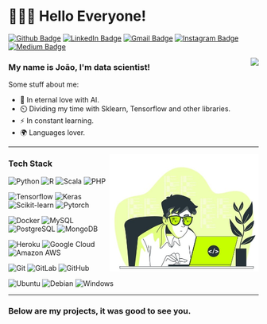 # 👨🏽‍💻 Hello Everyone! 

[![Github Badge](https://img.shields.io/badge/-lejoaoconte-inactive?style=flat-square&logo=Github&logoColor=white&link=https://github.com/lejoaoconte/)](https://github.com/lejoaoconte/)
[![LinkedIn Badge](https://img.shields.io/badge/-lejoaoconte-blue?style=flat-square&logo=Linkedin&logoColor=white&link=https://www.linkedin.com/in/lejoaoconte/)](https://www.linkedin.com/in/lejoaoconte/)
[![Gmail Badge](https://img.shields.io/badge/-lejoaoconte@gmail.com-c14438?style=flat-square&logo=Gmail&logoColor=white&link=mailto:lejoaoconte@gmail.com)](mailto:lejoaoconte@gmail.com)
[![Instagram Badge](https://img.shields.io/badge/-@lejoaoconte-blueviolet?style=flat-square&logo=Instagram&logoColor=white&link=https://instagram.com/lejoaoconte)](https://instagram.com/lejoaoconte)
[![Medium Badge](https://img.shields.io/badge/-@lejoaoconte-black?style=flat-square&labelColor=000000&logo=Medium&link=https://medium.com/@lejoaoconte/)](https://medium.com/@lejoaoconte/)

  <!-- 
<p align=center>
<img src="https://raw.githubusercontent.com/lejoaoconte/lejoaoconte/master/imgs/hello.gif" width="250px" />
</p>-->


<img align='right' src="https://github-readme-stats.vercel.app/api?username=lejoaoconte&show_icons=true">

### My name is João, I'm data scientist!
Some stuff about me:

* 💜 In eternal love with AI.
* ⏲️ Dividing my time with Sklearn, Tensorflow and other libraries.
* ⚡ In constant learning.
* 🌍 Languages lover.

---

<img align='right' width="300px" src="https://github.com/lejoaoconte/lejoaoconte/blob/master/imgs/teche.jpg?raw=true">

### Tech Stack

![Python](http://img.shields.io/badge/-Python-yellow?style=flat-square&logo=python&logoColor=ffffff)
![R](http://img.shields.io/badge/-R-blue?style=flat-square&logo=r&logoColor=ffffff)
![Scala](http://img.shields.io/badge/-Scala-red?style=flat-square&logo=scala&logoColor=ffffff)
![PHP](http://img.shields.io/badge/-PHP-blue?style=flat-square&logo=PHP&logoColor=ffffff)

![Tensorflow](http://img.shields.io/badge/-Tensorflow-orange?style=flat-square&logo=tensorflow&logoColor=ffffff)
![Keras](http://img.shields.io/badge/-Keras-red?style=flat-square&logo=Keras&logoColor=ffffff)
![Scikit-learn](http://img.shields.io/badge/-Learn-orange?style=flat-square&&&label=SK&labelColor=blue)
![Pytorch](http://img.shields.io/badge/-Pytorch-red?style=flat-square&logo=pytorch&logoColor=ffffff)

![Docker](http://img.shields.io/badge/-Docker-blue?style=flat-square&logo=docker&logoColor=ffffff)
![MySQL](http://img.shields.io/badge/-MySQL-blue?style=flat-square&logo=mysql&logoColor=ffffff)
![PostgreSQL](http://img.shields.io/badge/-PostgreSQL-blue?style=flat-square&logo=postgresql&logoColor=ffffff)
![MongoDB](http://img.shields.io/badge/-MongoDB-green?style=flat-square&logo=mongodb&logoColor=ffffff)

![Heroku](http://img.shields.io/badge/-Heroku-purple?style=flat-square&logo=heroku&logoColor=ffffff)
![Google Cloud](http://img.shields.io/badge/-Google%20Cloud-blue?style=flat-square&logo=google-cloud&logoColor=ffffff)
![Amazon AWS](http://img.shields.io/badge/-AWS-orange?style=flat-square&logo=amazon-aws&logoColor=ffffff)

![Git](https://img.shields.io/badge/-Git-%23F05032?style=flat-square&logo=git&logoColor=%23ffffff)
![GitLab](https://img.shields.io/badge/-GitLab-FCA121?style=flat-square&logo=gitlab)
![GitHub](https://img.shields.io/badge/-GitHub-181717?style=flat-square&logo=github)

![Ubuntu](http://img.shields.io/badge/-Ubuntu-purple?style=flat-square&logo=Ubuntu&logoColor=ffffff)
![Debian](http://img.shields.io/badge/-Debian-A81D33?style=flat-square&logo=debian&logoColor=ffffff)
![Windows](http://img.shields.io/badge/-Windows-0078D6?style=flat-square&logo=windows&logoColor=ffffff)

--- 

### Below are my projects, it was good to see you.
